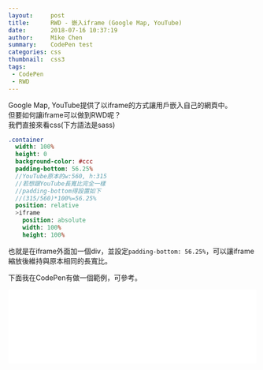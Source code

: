 ```yaml
---
layout:     post
title:      RWD - 嵌入iframe (Google Map, YouTube)
date:       2018-07-16 10:37:19
author:     Mike Chen
summary:    CodePen test
categories: css
thumbnail:  css3
tags:
 - CodePen
 - RWD
---
```


Google Map, YouTube提供了以iframe的方式讓用戶嵌入自己的網頁中。<br>
但要如何讓iframe可以做到RWD呢？<br>
我們直接來看css(下方語法是sass)

```sass
.container
  width: 100%
  height: 0
  background-color: #ccc
  padding-bottom: 56.25%  
  //YouTube原本的w:560, h:315
  //若想跟YouTube長寬比完全一樣
  //padding-bottom得設置如下
  //(315/560)*100%=56.25%
  position: relative
  >iframe
    position: absolute
    width: 100%
    height: 100%
```
也就是在iframe外面加一個div，並設定`padding-bottom: 56.25%`，可以讓iframe縮放後維持與原本相同的長寬比。 


下面我在CodePen有做一個範例，可參考。

<div class="iframe-rwd">
    <iframe scrolling='no' title='RWD - Google Map, YouTube embed' src='//codepen.io/mikechen2017/embed/mjJgMy/?height=265&theme-id=0&default-tab=html,result&embed-version=2' frameborder='no' allowtransparency='true' allowfullscreen='true' style='width: 100%;'>See the Pen <a href='https://codepen.io/mikechen2017/pen/mjJgMy/'>RWD - Google Map, YouTube embed</a> by Mike Chen (<a href='https://codepen.io/mikechen2017'>@mikechen2017</a>) on <a href='https://codepen.io'>CodePen</a>.
</iframe>
</div>

